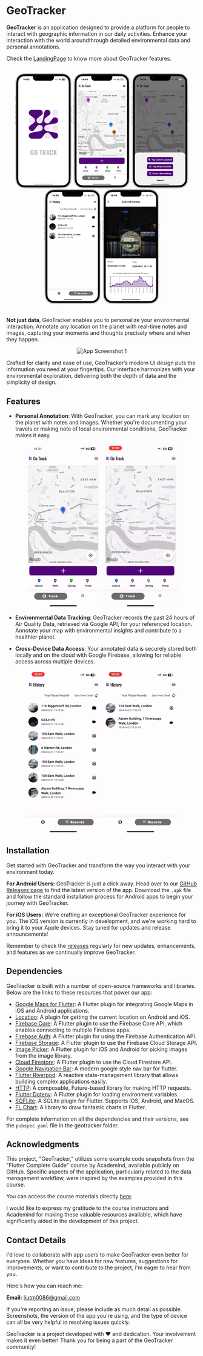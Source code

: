 # GeoTracker

**GeoTracker** is an application designed to provide a platform for people to interact with geographic information in our daily activities. Enhance your interaction with the world aroundthrough detailed environmental data and personal annotations.

Check the [LandingPage](https://tianming-liu.github.io/CASA0015-Mobile-System/) to know more about GeoTracker features.

<br>
<div align=center>
  <img src="docs/images/screen_01.png" alt="App Screenshot 1" width="150" /> <img src="docs/images/screen_02.png" alt="App Screenshot 2" width="150" /> <img src="docs/images/screen_05.png" alt="App Screenshot 3" width="150" /> <img src="docs/images/screen_03.png" alt="App Screenshot 4" width="150" /> <img src="docs/images/screen_04.png" alt="App Screenshot 4" width="150" />
</div>
<br>

**Not just data**, GeoTracker enables you to personalize your environmental interaction. Annotate any location on the planet with real-time notes and images, capturing your moments and thoughts precisely where and when they happen.

<div align=center>
  <img src="src/ui_wireframe.png" alt="App Screenshot 1" width="750" />
</div>

Crafted for clarity and ease of use, GeoTracker’s modern UI design puts the information you need at your fingertips. Our interface harmonizes with your environmental exploration, delivering both the depth of data and the simplicity of design.

## Features

- **Personal Annotation**: With GeoTracker, you can mark any location on the planet with notes and images. Whether you're documenting your travels or making note of local environmental conditions, GeoTracker makes it easy.
  
<div align=center>
  <img src="src/pick_location.gif" alt="Environmental Data Tracking" width="200" /> <img src="src/current_location.gif" alt="Get Current Location" width="200" />
</div>

- **Environmental Data Tracking**: GeoTracker records the past 24 hours of Air Quality Data, retrieved via Google API, for your referenced location. Annotate your map with environmental insights and contribute to a healthier planet.

- **Cross-Device Data Access**: Your annotated data is securely stored both locally and on the cloud with Google Firebase, allowing for reliable access across multiple devices.

<div align=center>
  <img src="src/record_details.gif" alt="Environmental Data Tracking" width="200" /> <img src="src/data_sychronize.gif" alt="Cross-Device Data Access" width="200" />
</div>

## Installation

Get started with GeoTracker and transform the way you interact with your environment today.

**For Android Users:**
GeoTracker is just a click away. Head over to our [GitHub Releases page](https://github.com/Tianming-Liu/CASA0015-Mobile-System/releases) to find the latest version of the app. Download the `.apk` file and follow the standard installation process for Android apps to begin your journey with GeoTracker.

**For iOS Users:**
We're crafting an exceptional GeoTracker experience for you. The iOS version is currently in development, and we're working hard to bring it to your Apple devices. Stay tuned for updates and release announcements!

Remember to check the [releases](https://github.com/Tianming-Liu/CASA0015-Mobile-System/releases) regularly for new updates, enhancements, and features as we continually improve GeoTracker.

## Dependencies

GeoTracker is built with a number of open-source frameworks and libraries. Below are the links to these resources that power our app:

- [Google Maps for Flutter](https://pub.dev/packages/google_maps_flutter): A Flutter plugin for integrating Google Maps in iOS and Android applications.
- [Location](https://pub.dev/packages/location): A plugin for getting the current location on Android and iOS.
- [Firebase Core](https://pub.dev/packages/firebase_core): A Flutter plugin to use the Firebase Core API, which enables connecting to multiple Firebase apps.
- [Firebase Auth](https://pub.dev/packages/firebase_auth): A Flutter plugin for using the Firebase Authentication API.
- [Firebase Storage](https://pub.dev/packages/firebase_storage): A Flutter plugin to use the Firebase Cloud Storage API.
- [Image Picker](https://pub.dev/packages/image_picker): A Flutter plugin for iOS and Android for picking images from the image library.
- [Cloud Firestore](https://pub.dev/packages/cloud_firestore): A Flutter plugin to use the Cloud Firestore API.
- [Google Navigation Bar](https://pub.dev/packages/google_nav_bar): A modern google style nav bar for flutter.
- [Flutter Riverpod](https://pub.dev/packages/flutter_riverpod): A reactive state-management library that allows building complex applications easily.
- [HTTP](https://pub.dev/packages/http): A composable, Future-based library for making HTTP requests.
- [Flutter Dotenv](https://pub.dev/packages/flutter_dotenv): A Flutter plugin for loading environment variables.
- [SQFLite](https://pub.dev/packages/sqflite): A SQLite plugin for Flutter. Supports iOS, Android, and MacOS.
- [FL Chart](https://pub.dev/packages/fl_chart): A library to draw fantastic charts in Flutter.

For complete information on all the dependencies and their versions, see the `pubspec.yaml` file in the geotracker folder.

## Acknowledgments

This project, "GeoTracker," utilizes some example code snapshots from the "Flutter Complete Guide" course by Academind, available publicly on GitHub. Specific aspects of the application, particularly related to the data management workflow, were inspired by the examples provided in this course.

You can access the course materials directly [here](https://github.com/academind/flutter-complete-guide-course-resources/tree/main).

I would like to express my gratitude to the course instructors and Academind for making these valuable resources available, which have significantly aided in the development of this project.

##  Contact Details

I'd love to collaborate with app users to make GeoTracker even better for everyone. Whether you have ideas for new features, suggestions for improvements, or want to contribute to the project, i'm eager to hear from you.

Here's how you can reach me:

**Email:** [liutm0086@gmail.com](mailto:liutm0086@gmail.com)  

If you're reporting an issue, please include as much detail as possible. Screenshots, the version of the app you're using, and the type of device can all be very helpful in resolving issues quickly.

GeoTracker is a project developed with ❤️ and dedication. Your involvement makes it even better! Thank you for being a part of the GeoTracker community!
